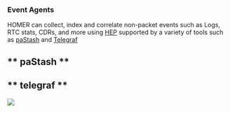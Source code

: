 ### **Event Agents**
HOMER can collect, index and correlate non-packet events such as Logs, RTC stats, CDRs, and more using [HEP](https://github.com/sipcapture/hep) supported by a variety of tools such as [paStash](https://github.com/sipcapture/pastash/wiki) and [Telegraf](https://github.com/influxdata/telegraf/pull/6167)

<!-- tabs:start -->

## ** paStash **

## ** telegraf **

<!-- tabs:end -->

<img src="https://camo.githubusercontent.com/0c29c4b70ff4b2958555ae30d3885eb4c34e5878/687474703a2f2f692e696d6775722e636f6d2f39414e303861752e676966"/>
